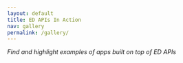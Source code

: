 ```yaml
---
layout: default
title: ED APIs In Action
nav: gallery
permalink: /gallery/
---
```



_Find and highlight examples of apps built on top of ED APIs_

